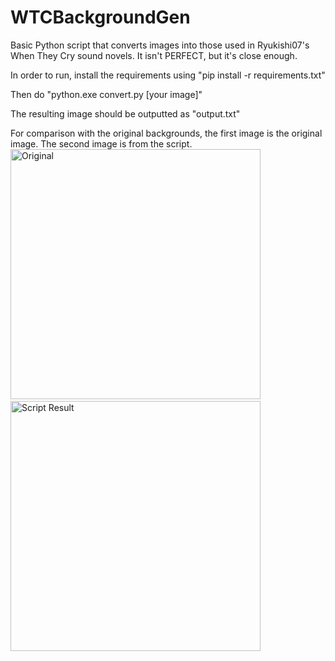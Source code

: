 # WTCBackgroundGen
Basic Python script that converts images into those used in Ryukishi07's When They Cry sound novels. It isn't PERFECT, but it's close enough.

In order to run, install the requirements using "pip install -r requirements.txt"

Then do "python.exe convert.py [your image]"

The resulting image should be outputted as "output.txt"

For comparison with the original backgrounds, the first image is the original image. The second image is from the script.\
<img src="https://i.imgur.com/zIwo6zY.jpeg" alt="Original" width="400"/>&nbsp;<img src="https://i.imgur.com/Yp7lop6.jpeg" alt="Script Result" width="400"/>
